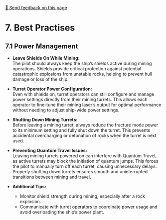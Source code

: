 [💬 Send feedback on this page](https://github.com/codepic/StarCitizen.Mining.Mole/issues/new?template=feedback.yml&title=Feedback+on+BestPractises.md&page=BestPractises.md)  

# 7. Best Practises

## 7.1 Power Management

- **Leave Shields On While Mining:**  
  The pilot should always keep the ship’s shields active during mining operations. Shields provide critical protection against potential catastrophic explosions from unstable rocks, helping to prevent hull damage or loss of the ship.

- **Turret Operator Power Configuration:**  
  Even with shields on, turret operators can still configure and manage power settings directly from their mining turrets. This allows each operator to fine-tune their mining laser’s output for optimal performance without needing to adjust ship-wide power settings.

- **Shutting Down Mining Turrets:**  
  Before leaving a mining turret, always reduce the fracture mode power to its minimum setting and fully shut down the turret. This prevents accidental overcharging or detonation of rocks when the turret is next used.

- **Preventing Quantum Travel Issues:**  
  Leaving mining turrets powered on can interfere with Quantum Travel, as active turrets may block the initiation of quantum jumps. This forces the pilot to manually turn off each turret, causing unnecessary delays. Properly shutting down turrets ensures smooth and uninterrupted transitions between mining and travel.

- **Additional Tips:**  
  - Monitor shield strength during mining, especially after a rock explosion.
  - Communicate with turret operators to coordinate power usage and avoid overloading the ship’s power plant.
